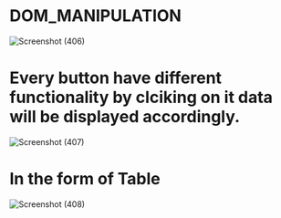 # DOM_MANIPULATION
![Screenshot (406)](https://user-images.githubusercontent.com/58084456/236751252-5310624e-823a-40f4-b2be-0bf8f8b82264.png)
# Every button have different functionality by clciking on it data will be displayed accordingly. 
![Screenshot (407)](https://user-images.githubusercontent.com/58084456/236751717-fb0f6c7a-b1e0-49e6-a43a-7d0b052a27ca.png)
# In the form of Table
![Screenshot (408)](https://user-images.githubusercontent.com/58084456/236751830-77c6ccc6-6414-4841-8d86-9da35349b6e7.png)
